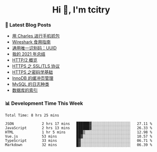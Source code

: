 <h1 align="center">Hi 👋, I'm tcitry</h1>

### 📝 Latest Blog Posts

<!-- BLOG-POST-LIST:START -->
- [用 Charles 进行手机抓包](https://yindongliang.com/posts/use-charles-capture-package-on-mobile/)
- [Wireshark 食用指南](https://yindongliang.com/posts/wireshark-usage/)
- [通用唯一识别码：UUID](https://yindongliang.com/posts/intro-uuid/)
- [我的 2021 年总结](https://yindongliang.com/posts/review-2021/)
- [HTTP/2 概览](https://yindongliang.com/posts/http2-101/)
- [HTTPS 之 SSL/TLS 协议](https://yindongliang.com/posts/https-ssl-tls-protocol/)
- [HTTPS 之密码学基础](https://yindongliang.com/posts/https-algorithems/)
- [InnoDB 的缓冲页管理](https://yindongliang.com/posts/innodb-memory-management/)
- [MySQL 的日志种类](https://yindongliang.com/posts/mysql-log/)
- [数据库的索引](https://yindongliang.com/posts/db-index/)
<!-- BLOG-POST-LIST:END -->

### 📊 Development Time This Week

<!--START_SECTION:waka-->

```text
Total Time: 8 hrs 25 mins

JSON             2 hrs 17 mins   ██████▓░░░░░░░░░░░░░░░░░░   27.11 %
JavaScript       2 hrs 13 mins   ██████▓░░░░░░░░░░░░░░░░░░   26.33 %
HTML             1 hr 5 mins     ███▒░░░░░░░░░░░░░░░░░░░░░   12.98 %
Vue.js           53 mins         ██▓░░░░░░░░░░░░░░░░░░░░░░   10.57 %
TypeScript       33 mins         █▓░░░░░░░░░░░░░░░░░░░░░░░   06.71 %
Markdown         32 mins         █▓░░░░░░░░░░░░░░░░░░░░░░░   06.39 %
```

<!--END_SECTION:waka-->
